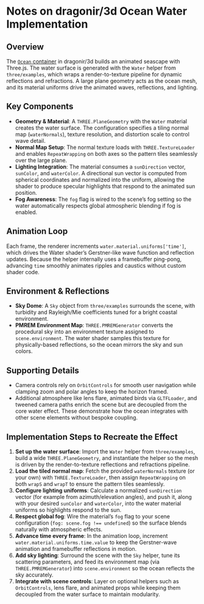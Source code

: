 # Notes on dragonir/3d Ocean Water Implementation

## Overview
The [`Ocean` container](https://github.com/dragonir/3d/tree/master/src/containers/Ocean) in dragonir/3d builds an animated seascape with Three.js. The water surface is generated with the `Water` helper from `three/examples`, which wraps a render-to-texture pipeline for dynamic reflections and refractions. A large plane geometry acts as the ocean mesh, and its material uniforms drive the animated waves, reflections, and lighting.

## Key Components
- **Geometry & Material**: A `THREE.PlaneGeometry` with the `Water` material creates the water surface. The configuration specifies a tiling normal map (`waterNormals`), texture resolution, and distortion scale to control wave detail.
- **Normal Map Setup**: The normal texture loads with `THREE.TextureLoader` and enables `RepeatWrapping` on both axes so the pattern tiles seamlessly over the large plane.
- **Lighting Integration**: The material consumes a `sunDirection` vector, `sunColor`, and `waterColor`. A directional sun vector is computed from spherical coordinates and normalized into the uniform, allowing the shader to produce specular highlights that respond to the animated sun position.
- **Fog Awareness**: The `fog` flag is wired to the scene’s fog setting so the water automatically respects global atmospheric blending if fog is enabled.

## Animation Loop
Each frame, the renderer increments `water.material.uniforms['time']`, which drives the Water shader’s Gerstner-like wave function and reflection updates. Because the helper internally uses a framebuffer ping-pong, advancing `time` smoothly animates ripples and caustics without custom shader code.

## Environment & Reflections
- **Sky Dome**: A `Sky` object from `three/examples` surrounds the scene, with turbidity and Rayleigh/Mie coefficients tuned for a bright coastal environment.
- **PMREM Environment Map**: `THREE.PMREMGenerator` converts the procedural sky into an environment texture assigned to `scene.environment`. The water shader samples this texture for physically-based reflections, so the ocean mirrors the sky and sun colors.

## Supporting Details
- Camera controls rely on `OrbitControls` for smooth user navigation while clamping zoom and polar angles to keep the horizon framed.
- Additional atmosphere like lens flare, animated birds via `GLTFLoader`, and tweened camera paths enrich the scene but are decoupled from the core water effect. These demonstrate how the ocean integrates with other scene elements without bespoke coupling.

## Implementation Steps to Recreate the Effect
1. **Set up the water surface**: Import the `Water` helper from `three/examples`, build a wide `THREE.PlaneGeometry`, and instantiate the helper so the mesh is driven by the render-to-texture reflections and refractions pipeline.
2. **Load the tiled normal map**: Fetch the provided `waterNormals` texture (or your own) with `THREE.TextureLoader`, then assign `RepeatWrapping` on both `wrapS` and `wrapT` to ensure the pattern tiles seamlessly.
3. **Configure lighting uniforms**: Calculate a normalized `sunDirection` vector (for example from azimuth/elevation angles), and push it, along with your desired `sunColor` and `waterColor`, into the water material uniforms so highlights respond to the sun.
4. **Respect global fog**: Wire the material’s `fog` flag to your scene configuration (`fog: scene.fog !== undefined`) so the surface blends naturally with atmospheric effects.
5. **Advance time every frame**: In the animation loop, increment `water.material.uniforms.time.value` to keep the Gerstner-wave animation and framebuffer reflections in motion.
6. **Add sky lighting**: Surround the scene with the `Sky` helper, tune its scattering parameters, and feed its environment map (via `THREE.PMREMGenerator`) into `scene.environment` so the ocean reflects the sky accurately.
7. **Integrate with scene controls**: Layer on optional helpers such as `OrbitControls`, lens flare, and animated props while keeping them decoupled from the water surface to maintain modularity.

